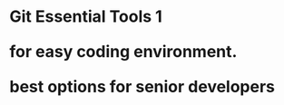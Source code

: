 <h1>Git Essential Tools 1</d67>

<p>for easy coding environment.</p>

<p>best options for senior developers </p>
